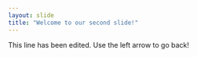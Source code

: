 ```yaml
---
layout: slide
title: "Welcome to our second slide!"
---
```

This line has been edited. 
Use the left arrow to go back!
